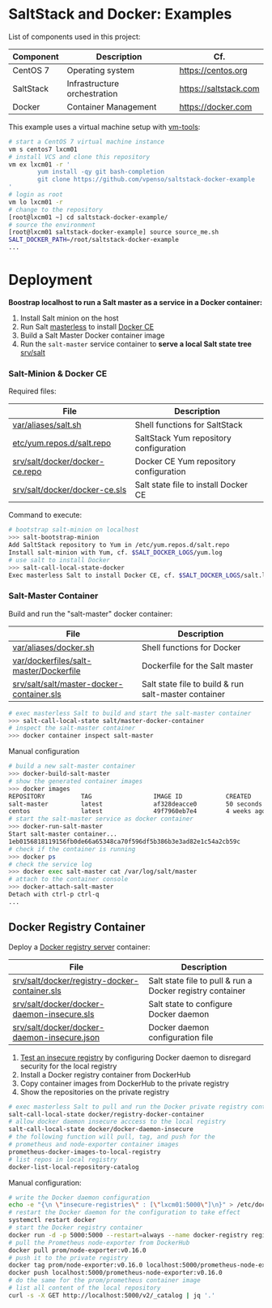 # SaltStack and Docker: Examples

List of components used in this project:

Component  | Description                   | Cf.
-----------|-------------------------------|-----------------------
CentOS 7   | Operating system              | <https://centos.org>
SaltStack  | Infrastructure orchestration  | <https://saltstack.com>
Docker     | Container Management          | <https://docker.com>

This example uses a virtual machine setup with [vm-tools][16]:

```bash
# start a CentOS 7 virtual machine instance
vm s centos7 lxcm01
# install VCS and clone this repository
vm ex lxcm01 -r '
        yum install -qy git bash-completion
        git clone https://github.com/vpenso/saltstack-docker-example
'
# login as root
vm lo lxcm01 -r
# change to the repository
[root@lxcm01 ~] cd saltstack-docker-example/
# source the environment
[root@lxcm01 saltstack-docker-example] source source_me.sh 
SALT_DOCKER_PATH=/root/saltstack-docker-example
...
```

# Deployment

**Boostrap localhost to run a Salt master as a service in a Docker container:**

1. Install Salt minion on the host
2. Run Salt [masterless][04] to install [Docker CE][05]
3. Build a Salt Master Docker container image
4. Run the `salt-master` service container to **serve a local Salt state tree** [srv/salt](srv/salt)

### Salt-Minion & Docker CE

Required files:

File                                    | Description
----------------------------------------|-----------------------------------------
[var/aliases/salt.sh][09]               | Shell functions for SaltStack
[etc/yum.repos.d/salt.repo][08]         | SaltStack Yum repository configuration
[srv/salt/docker/docker-ce.repo][07]    | Docker CE Yum repository configuration
[srv/salt/docker/docker-ce.sls][06]     | Salt state file to install Docker CE

Command to execute:

```bash
# bootstrap salt-minion on localhost
>>> salt-bootstrap-minion
Add SaltStack repository to Yum in /etc/yum.repos.d/salt.repo
Install salt-minion with Yum, cf. $SALT_DOCKER_LOGS/yum.log
# use salt to install Docker
>>> salt-call-local-state-docker 
Exec masterless Salt to install Docker CE, cf. $SALT_DOCKER_LOGS/salt.log
```

### Salt-Master Container 

Build and run the "salt-master" docker container:

File                                             | Description
-------------------------------------------------|-----------------------------------------
[var/aliases/docker.sh][11]                      | Shell functions for Docker
[var/dockerfiles/salt-master/Dockerfile][10]     | Dockerfile for the Salt master
[srv/salt/salt/master-docker-container.sls][12]  | Salt state file to build & run salt-master container

```bash
# exec masterless Salt to build and start the salt-master container
>>> salt-call-local-state salt/master-docker-container
# inspect the salt-master container
>>> docker container inspect salt-master
```

Manual configuration

```bash
# build a new salt-master container
>>> docker-build-salt-master
# show the generated container images
>>> docker images
REPOSITORY          TAG                 IMAGE ID            CREATED             SIZE
salt-master         latest              af328deacce0        50 seconds ago      482MB
centos              latest              49f7960eb7e4        4 weeks ago         200MB
# start the salt-master service as docker container
>>> docker-run-salt-master
Start salt-master container...
1eb0156818119156fb0de66a65348ca70f596df5b386b3e3ad82e1c54a2cb59c
# check if the container is running
>>> docker ps
# check the service log
>>> docker exec salt-master cat /var/log/salt/master
# attach to the container console
>>> docker-attach-salt-master
Detach with ctrl-p ctrl-q
...
```


## Docker Registry Container

Deploy a [Docker registry server][14] container:

File                                       | Description
-------------------------------------------|-----------------------------------------
[srv/salt/docker/registry-docker-container.sls][15] | Salt state file to pull & run a Docker registry container
[srv/salt/docker/docker-daemon-insecure.sls][20]    | Salt state to configure Docker daemon
[srv/salt/docker/docker-daemon-insecure.json][21]   | Docker daemon configuration file

1. [Test an insecure registry][17] by configuring Docker daemon to disregard security for the local registry
2. Install a Docker registry container from DockerHub
3. Copy container images from DockerHub to the private registry
4. Show the repositories on the private registry

```bash
# exec masterless Salt to pull and run the Docker private registry container
salt-call-local-state docker/registry-docker-container
# allow docker daemon insecure acccess to the local registry
salt-call-local-state docker/docker-daemon-insecure
# the following function will pull, tag, and push for the
# prometheus and node-exporter container images
prometheus-docker-images-to-local-registry
# list repos in local registry
docker-list-local-repository-catalog
```

Manual configuration:

```bash
# write the Docker daemon configuration
echo -e "{\n \"insecure-registries\" : [\"lxcm01:5000\"]\n}" > /etc/docker/daemon.json
# restart the Docker daemon for the configuration to take effect
systemctl restart docker
# start the Docker registry container
docker run -d -p 5000:5000 --restart=always --name docker-registry registry:2.6.2
# pull the Prometheus node-exporter from DockerHub
docker pull prom/node-exporter:v0.16.0
# push it to the private registry
docker tag prom/node-exporter:v0.16.0 localhost:5000/prometheus-node-exporter:v0.16.0
docker push localhost:5000/prometheus-node-exporter:v0.16.0
# do the same for the prom/prometheus container image
# list all content of the local repository
curl -s -X GET http://localhost:5000/v2/_catalog | jq '.'
```

[00]: source_me.sh
[01]: https://docs.docker.com/engine/reference/builder/ "Dockerfile reference"
[02]: var/aliases/
[03]: https://saltstack.com
[04]: https://docs.saltstack.com/en/latest/topics/tutorials/quickstart.html
[05]: https://docs.docker.com/install/
[06]: srv/salt/docker/docker-ce.sls
[07]: srv/salt/docker/docker-ce.repo
[08]: etc/yum.repos.d/salt.repo
[09]: var/aliases/salt.sh
[10]: var/dockerfiles/salt-master
[11]: var/aliases/docker.sh
[12]: srv/salt/salt/master-docker-container.sls
[13]: https://docs.saltstack.com/en/latest/ref/states/all/salt.states.docker.html
[14]: https://docs.docker.com/registry/deploying/
[15]: srv/salt/docker/registry-docker-container.sls
[16]: https://github.com/vpenso/vm-tools
[17]: https://docs.docker.com/registry/insecure/
[18]: https://hub.docker.com/u/prom/
[20]: srv/salt/docker/docker-daemon-insecure.sls
[21]: srv/salt/docker/docker-daemon-insecure.json
